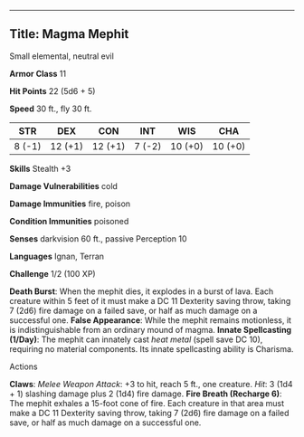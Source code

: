 -------------------------
Title: Magma Mephit
-------------------------


Small elemental, neutral evil

**Armor Class** 11

**Hit Points** 22 (5d6 + 5)

**Speed** 30 ft., fly 30 ft.

  STR|      DEX|       CON|       INT|      WIS|       CHA
  --------| ---------| ---------| --------| ---------| ---------
   8 (-1)   | 12 (+1)   | 12 (+1)   | 7 (-2)   | 10 (+0)   | 10 (+0)

**Skills** Stealth +3

**Damage Vulnerabilities** cold

**Damage Immunities** fire, poison

**Condition Immunities** poisoned

**Senses** darkvision 60 ft., passive Perception 10

**Languages** Ignan, Terran

**Challenge** 1/2 (100 XP)


**Death Burst**: When the mephit dies, it explodes in a burst
    of lava. Each creature within 5 feet of it must make a DC 11
    Dexterity saving throw, taking 7 (2d6) fire damage on a failed save,
    or half as much damage on a successful one.
**False Appearance**: While the mephit remains motionless, it is
    indistinguishable from an ordinary mound of magma.
**Innate Spellcasting (1/Day)**: The mephit can innately cast *heat
    metal* (spell save DC 10), requiring no material components. Its
    innate spellcasting ability is Charisma.


Actions

**Claws**: *Melee Weapon Attack*: +3 to hit, reach 5 ft.,
    one creature. *Hit*: 3 (1d4 + 1) slashing damage plus 2 (1d4)
    fire damage.
**Fire Breath (Recharge 6)**: The mephit exhales a 15-foot cone
    of fire. Each creature in that area must make a DC 11 Dexterity
    saving throw, taking 7 (2d6) fire damage on a failed save, or half
    as much damage on a successful one.

